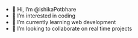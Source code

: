 - 👋 Hi, I’m @ishikaPotbhare
- 👀 I’m interested in coding
- 🌱 I’m currently learning web development
- 💞️ I’m looking to collaborate on real time projects

<!---
ishikaPotbhare/ishikaPotbhare is a ✨ special ✨ repository because its `README.md` (this file) appears on your GitHub profile.
You can click the Preview link to take a look at your changes.
--->
